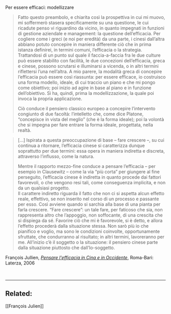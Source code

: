 Per essere efficaci: modellizzare

> Fatto questo preambolo, e chiarita così la prospettiva in cui mi muovo, mi soffermerò stasera specificamente su una questione, le cui ricadute penso vi riguardino da vicino, in quanto impegnati in funzioni di gestione aziendale e management: la questione dell’efficacia. Per cogliere come i greci (e noi per eredità) da una parte, i cinesi dall’altra abbiano potuto concepire in maniera differente ciò che in prima istanza definirei, in termini comuni, l’efficacia o la strategia. Trattandosi di un punto sul quale il faccia-a-faccia fra le due culture può essere stabilito con facilità, le due concezioni dell’efficacia, greca e cinese, possono scrutarsi e illuminarsi a vicenda, o in altri termini riflettersi l’una nell’altra. A mio parere, la modalità greca di concepire l’efficacia può essere così riassunta: per essere efficace, io costruisco una forma modello, ideale, di cui traccio un piano e che mi pongo come obiettivo; poi inizio ad agire in base al piano e in funzione dell’obiettivo. Si ha, quindi, prima la modellizzazione, la quale poi invoca la propria applicazione.
> 
> Ciò conduce il pensiero classico europeo a concepire l’intervento congiunto di due facoltà: l’intelletto che, come dice Platone, “concepisce in vista del meglio” (che è la forma ideale); poi la volontà che si impegna per fare entrare la forma ideale, progettata, nella realtà.  

> […] Ispirata a questa preoccupazione di base – fare crescere –, su cui continua a ritornare, l’efficacia cinese si caratterizza dunque soprattutto per due termini: essa opera in maniera indiretta e discreta, attraverso l’influsso, come la natura.
> 
> Mentre il rapporto mezzo-fine conduce a pensare l’efficacia – per esempio in Clausewitz – come la via “più corta” per giungere al fine perseguito, l’efficacia cinese è indiretta in quanto procede dai fattori favorevoli, o che vengono resi tali, come conseguenza implicita, e non da un qualsiasi progetto.   
  Il carattere indiretto riguarda il fatto che non ci si aspetta alcun effetto reale, effettivo, se non inserito nel corso di un processo e passante per esso. Così avviene quando si sarchia alla base di una pianta per farla crescere. “Fare crescere”: un tale fare, per faticoso che sia, non rappresenta altro che l’appoggio, non soffocante, di una crescita che si dispiega da sé. Favorire ciò che mi è favorevole, si è detto, e allora l’effetto procederà dalla situazione stessa. Non sarò più io che pianifico e voglio, ma sono le condizioni coinvolte, opportunamente sfruttate, che condurranno al risultato; in altri termini, lavoreranno per me. All’inizio c’è il soggetto o la situazione: il pensiero cinese parte dalla situazione piuttosto che dall’Io-soggetto.

<p class="cite">François Jullien, <a href="https://www.laterza.it/index.php?option=com_laterza&Itemid=97&task=schedalibro&isbn=9788842087502"><cite>Pensare l'efficacia in Cina e in Occidente</cite></a>, Roma-Bari: Laterza, 2006</p>

<br>

---

## Related:

[[François Julien]]